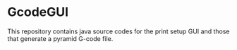 # GcodeGUI
This repository contains java source codes for the print setup GUI and those that generate a pyramid G-code file.
